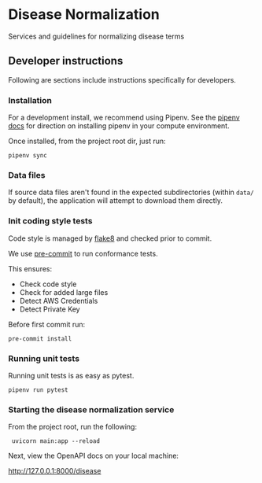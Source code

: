 # Disease Normalization
Services and guidelines for normalizing disease terms

## Developer instructions
Following are sections include instructions specifically for developers.

### Installation
For a development install, we recommend using Pipenv. See the
[pipenv docs](https://pipenv-fork.readthedocs.io/en/latest/#install-pipenv-today)
for direction on installing pipenv in your compute environment.

Once installed, from the project root dir, just run:

```shell script
pipenv sync
```

### Data files
If source data files aren't found in the expected subdirectories (within `data/` by default), the application will attempt to download them directly.

### Init coding style tests

Code style is managed by [flake8](https://github.com/PyCQA/flake8) and checked prior to commit.

We use [pre-commit](https://pre-commit.com/#usage) to run conformance tests.

This ensures:

* Check code style
* Check for added large files
* Detect AWS Credentials
* Detect Private Key

Before first commit run:

```
pre-commit install
```


### Running unit tests

Running unit tests is as easy as pytest.

```
pipenv run pytest
```

### Starting the disease normalization service

From the project root, run the following:

```shell script
 uvicorn main:app --reload
```

Next, view the OpenAPI docs on your local machine:

http://127.0.0.1:8000/disease
